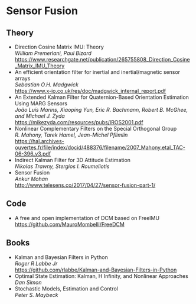 # Sensor Fusion

## Theory
* Direction Cosine Matrix IMU: Theory  
  _William Premerlani, Paul Bizard_  
  https://www.researchgate.net/publication/265755808_Direction_Cosine_Matrix_IMU_Theory
* An efficient orientation filter for inertial and inertial/magnetic sensor arrays  
  _Sebastian O.H. Madgwick_  
  https://www.x-io.co.uk/res/doc/madgwick_internal_report.pdf
* An Extended Kalman Filter for Quaternion-Based Orientation Estimation Using MARG Sensors  
  _João Luís Marins, Xiaoping Yun, Eric R. Bachmann, Robert B. McGhee, and Michael J. Zyda_  
  https://mikezyda.com/resources/pubs/IROS2001.pdf
* Nonlinear Complementary Filters on the Special Orthogonal Group  
  _R. Mahony, Tarek Hamel, Jean-Michel Pflimlin_  
  https://hal.archives-ouvertes.fr/file/index/docid/488376/filename/2007_Mahony.etal_TAC-06-396_v3.pdf
* Indirect Kalman Filter for 3D Attitude Estimation  
  _Nikolas Trawny, Stergios I. Roumeliotis_
* Sensor Fusion  
  _Ankur Mohan_  
  http://www.telesens.co/2017/04/27/sensor-fusion-part-1/
  
## Code
* A free and open implementation of DCM based on FreeIMU  
  https://github.com/MauroMombelli/FreeDCM
  
## Books
* Kalman and Bayesian Filters in Python  
  _Roger R Labbe Jr_  
  https://github.com/rlabbe/Kalman-and-Bayesian-Filters-in-Python
* Optimal State Estimation: Kalman, H Infinity, and Nonlinear Approaches  
  _Dan Simon_
* Stochastic Models, Estimation and Control  
  _Peter S. Maybeck_
